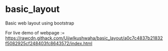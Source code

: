 # basic_layout
Basic web layout using bootstrap

For live demo of webpage :=  https://rawcdn.githack.com/Ujjwlkushwaha/basic_layout/a0c7c4837b21832f5082925cf248403fc8643572/index.html
